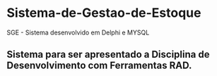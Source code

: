 # Sistema-de-Gestao-de-Estoque
SGE - Sistema desenvolvido em Delphi e MYSQL

## Sistema para ser apresentado a Disciplina de Desenvolvimento com Ferramentas RAD.
